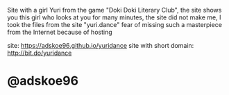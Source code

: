 Site with a girl Yuri from the game "Doki Doki Literary Club", the site shows you this girl who looks at you for many minutes, the site did not make me, I took the files from the site "yuri.dance" fear of missing such a masterpiece from the Internet because of hosting

site: https://adskoe96.github.io/yuridance
site with short domain: http://bit.do/yuridance

# @adskoe96
